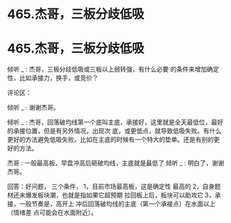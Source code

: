 # 465.杰哥，三板分歧低吸

# 465.杰哥，三板分歧低吸

倾听 _ : 杰哥，三板分歧低吸或三板以上弱转强，有什么必要 的条件来增加确定性，比如承接力，换手，或竞价？

评论区：

倾听 _ : 谢谢杰哥。

倾听 _ : 杰哥，回落破均线第一个底叫主底，承接好，这里就是全天最低位，最好的承接位置，但是有另外情况，出现次 底，或更低点，就导致低吸失败。有什么更好的方法避免低吸失败。比如在主底的时候有一个特大的垫单。还是有别的更 好的方法。

杰哥 : 一般最高板，早盘冲高后砸破均线，主底就是最低了 倾听 _ : 明白了，谢谢杰哥。

回答：好问题， 三个条件， 1，目前市场最高板，这是确定性 最高的 2，自身题材还未爆发板块潮，也就是指如果它超预期 拉回板上后，板块可以助攻它 3，承接，一般节奏是，高开上 冲后回落破均线的主底（第一个承接点）在水面以上（情绪差 点可能会在水面附近）。